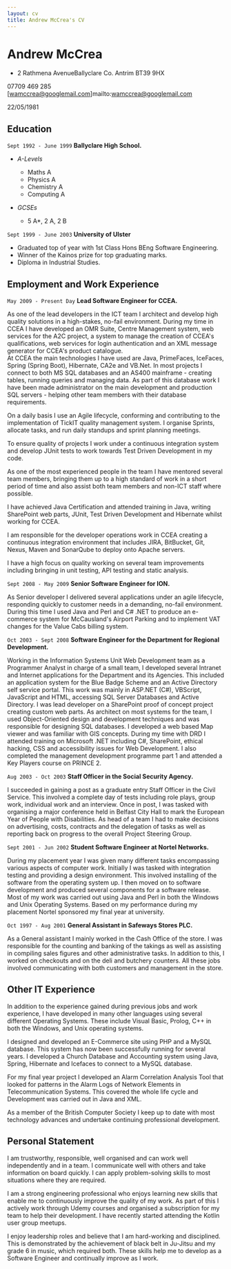 ```yaml
---
layout: cv
title: Andrew McCrea's CV
---
```

# Andrew McCrea
- 2 Rathmena AvenueBallyclare
Co. Antrim
BT39 9HX

07709 469 285
[wamccrea@googlemail.com]mailto:wamccrea@googlemail.com

22/05/1981

## Education

`Sept 1992 - June 1999`
__Ballyclare High School.__

- *A-Levels*
  - Maths A
  - Physics A
  - Chemistry A
  - Computing A

- *GCSEs*
  - 5 A*, 2 A, 2 B

`Sept 1999 - June 2003`
__University of Ulster__

- Graduated top of year with 1st Class Hons BEng Software Engineering.  
- Winner of the Kainos prize for top graduating marks.
- Diploma in Industrial Studies.


## Employment and Work Experience


`May 2009 - Present Day`
__Lead Software Engineer for CCEA.__

As one of the lead developers in the ICT team I architect and develop high quality solutions in a high-stakes, no-fail environment.  During my time in CCEA I have developed an OMR Suite, Centre Management system, web services for the A2C project, a system to manage the creation of CCEA's qualifications, web services for login authentication and an XML message generator for CCEA's product catalogue.  
At CCEA the main technologies I have used are Java, PrimeFaces, IceFaces, Spring (Spring Boot), Hibernate, CA2e and VB.Net.  In most projects I connect to both MS SQL databases and an AS400 mainframe - creating tables, running queries and managing data.  As part of this database work I have been made administrator on the main development and production SQL servers - helping other team members with their database requirements. 

On a daily basis I use an Agile lifecycle, conforming and contributing to the implementation of TickIT quality management system.  I organise Sprints, allocate tasks, and run daily standups and sprint planning meetings.

To ensure quality of projects I work under a continuous integration system and develop JUnit tests to work towards Test Driven Development in my code.  

As one of the most experienced people in the team I have mentored several team members, bringing them up to a high standard of work in a short period of time and also assist both team members and non-ICT staff where possible.

I have achieved Java Certification and attended training in Java, writing SharePoint web parts, JUnit, Test Driven Development and Hibernate whilst working for CCEA.

I am responsible for the developer operations work in CCEA creating a continuous integration environment that includes JIRA, BitBucket, Git, Nexus, Maven and SonarQube to deploy onto Apache servers.

I have a high focus on quality working on several team improvements including bringing in unit testing, API testing and static analysis.


`Sept 2008 - May 2009`
__Senior Software Engineer for ION.__

As Senior developer I delivered several applications under an agile lifecycle, responding quickly to customer needs in a demanding, no-fail environment.  During this time I used Java and Perl and C# .NET to produce an e-commerce system for McCausland's Airport Parking and to implement VAT changes for the Value Cabs billing system.


`Oct 2003 - Sept 2008`
__Software Engineer for the Department for Regional Development.__

Working in the Information Systems Unit Web Development team as a Programmer Analyst in charge of a small team, I developed several Intranet and Internet applications for the Department and its Agencies. This included an application system for the Blue Badge Scheme and an Active Directory self service portal.  This work was mainly in ASP.NET (C#), VBScript, JavaScript and HTML, accessing SQL Server Databases and Active Directory.  I was lead developer on a SharePoint proof of concept project creating custom web parts.  As architect on most systems for the team, I used Object-Oriented design and development techniques and was responsible for designing SQL databases.  I developed a web based Map viewer and was familiar with GIS concepts.  During my time with DRD I attended training on Microsoft .NET including C#, SharePoint, ethical hacking, CSS and accessibility issues for Web Development.  I also completed the management development programme part 1 and attended a Key Players course on PRINCE 2.


`Aug 2003 - Oct 2003`
__Staff Officer in the Social Security Agency.__

I succeeded in  gaining a post as a graduate entry Staff Officer in the Civil Service.  This involved a complete day of tests including role plays, group work, individual work and an interview.  Once in post, I was tasked with organising a major conference held in Belfast City Hall to mark the European Year of People with Disabilities.  As head of a team I had to make decisions on advertising, costs, contracts and the delegation of tasks as well as reporting back on progress to the overall Project Steering Group.  


`Sept 2001 - Jun 2002`
__Student Software Engineer at Nortel Networks.__

During my placement year I was given many different tasks encompassing various aspects of computer work. Initially I was tasked with integration testing and providing a design environment.  This involved installing of the software from the operating system up.  I then moved on to software development and produced several components for a software release.  Most of my work was carried out using Java and Perl in both the Windows and Unix Operating Systems.  Based on my performance during my placement Nortel sponsored my final year at university.


`Oct 1997 - Aug 2001`
__General Assistant in Safeways Stores PLC.__ 

As a General assistant I mainly worked in the Cash Office of the store.  I was responsible for the counting and banking of the takings as well as assisting in compiling sales figures and other administrative tasks.  In addition to this, I worked on checkouts and on the deli and butchery counters.  All these jobs involved communicating with both customers and management in the store.

## Other IT Experience

In addition to the experience gained during previous jobs and work experience, I have developed in many other languages using several different Operating Systems.  These include Visual Basic, Prolog, C++ in both the Windows, and Unix operating systems.  

I designed and developed an E-Commerce site using PHP and a MySQL database.  This system has now been successfully running for several years.  I developed a Church Database and Accounting system using Java, Spring, Hibernate and Icefaces to connect to a MySQL database.

For my final year project I developed an Alarm Correlation Analysis Tool that looked for patterns in the Alarm Logs of Network Elements in Telecommunication Systems.  This covered the whole life cycle and Development was carried out in Java and XML.  

As a member of the British Computer Society I keep up to date with most technology advances and undertake continuing professional development.


## Personal Statement

I am trustworthy, responsible, well organised and can work well independently and in a team.  I communicate well with others and take information on board quickly.  I can apply problem-solving skills to most situations where they are required.

I am a strong engineering professional who enjoys learning new skills that enable me to continuously improve the quality of my work.  As part of this I actively work through Udemy courses and organised a subscription for my team to help their development.  I have recently started attending the Kotlin user group meetups.

I enjoy leadership roles and believe that I am hard-working and disciplined.  This is demonstrated by the achievement of black belt in Ju-Jitsu and my grade 6 in music, which required both. These skills help me to develop as a Software Engineer and continually improve as I work.


<!-- ### Footer

Last updated: May 2019 -->


